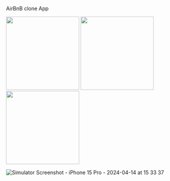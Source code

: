 AirBnB clone App

<img src="https://github.com/dearestpankaj/AirBnBClone/assets/987922/1c3237d8-cae0-4052-a573-3263b7e8f5df" width="200">
<img src="https://github.com/dearestpankaj/AirBnBClone/assets/987922/987922/fae5a8f1-fb65-4bbd-88d7-c462af919ccc" width="200">
<img src="https://github.com/dearestpankaj/AirBnBClone/assets/987922/c4680622-8a13-43fe-90df-dc455af46862" width="200">

![Simulator Screenshot - iPhone 15 Pro - 2024-04-14 at 15 33 37](https://github.com/dearestpankaj/AirBnBClone/assets/987922/fae5a8f1-fb65-4bbd-88d7-c462af919ccc)
